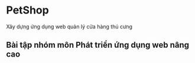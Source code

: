 # PetShop
Xây dựng ứng dụng web quản lý cửa hàng thú cưng
## Bài tập nhóm môn Phát triển ứng dụng web nâng cao